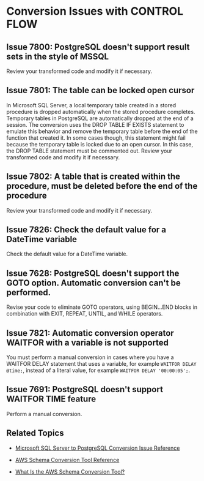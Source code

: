 # Conversion Issues with CONTROL FLOW<a name="sct-reference-Microsoft-SQL-Server-PostgreSQL-CONTROLFLOW"></a>

## Issue 7800: PostgreSQL doesn't support result sets in the style of MSSQL<a name="sct-reference-7800"></a>

Review your transformed code and modify it if necessary\.

## Issue 7801: The table can be locked open cursor<a name="sct-reference-7801"></a>

In Microsoft SQL Server, a local temporary table created in a stored procedure is dropped automatically when the stored procedure completes\. Temporary tables in PostgreSQL are automatically dropped at the end of a session\. The conversion uses the DROP TABLE IF EXISTS statement to emulate this behavior and remove the temporary table before the end of the function that created it\. In some cases though, this statement might fail because the temporary table is locked due to an open cursor\. In this case, the DROP TABLE statement must be commented out\. Review your transformed code and modify it if necessary\.

## Issue 7802: A table that is created within the procedure, must be deleted before the end of the procedure<a name="sct-reference-7802"></a>

Review your transformed code and modify it if necessary\.

## Issue 7826: Check the default value for a DateTime variable<a name="sct-reference-7826"></a>

Check the default value for a DateTime variable\.

## Issue 7628: PostgreSQL doesn't support the GOTO option\. Automatic conversion can't be performed\.<a name="sct-reference-7628"></a>

Revise your code to eliminate GOTO operators, using BEGIN\.\.\.END blocks in combination with EXIT, REPEAT, UNTIL, and WHILE operators\.

## Issue 7821: Automatic conversion operator WAITFOR with a variable is not supported<a name="sct-reference-7821"></a>

You must perform a manual conversion in cases where you have a WAITFOR DELAY statement that uses a variable, for example `WAITFOR DELAY @time;`, instead of a literal value, for example `WAITFOR DELAY '00:00:05';`\. 

## Issue 7691: PostgreSQL doesn't support WAITFOR TIME feature<a name="sct-reference-7691"></a>

Perform a manual conversion\.

## Related Topics<a name="sct-reference-Microsoft-SQL-Server-PostgreSQL-CONTROLFLOW-related"></a>

+  [Microsoft SQL Server to PostgreSQL Conversion Issue Reference](sct-reference-Microsoft-SQL-Server-PostgreSQL.md) 

+  [AWS Schema Conversion Tool Reference](CHAP_SchemaConversionTool.Reference.md) 

+  [What Is the AWS Schema Conversion Tool?](Welcome.md) 